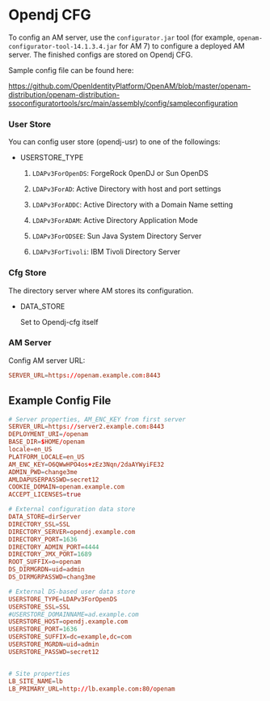 # Opendj CFG

To config an AM server, use the `configurator.jar` tool (for example, `openam-configurator-tool-14.1.3.4.jar` for AM 7) to configure a deployed AM server. The finished configs are stored on Opendj CFG.

Sample config file can be found here:

https://github.com/OpenIdentityPlatform/OpenAM/blob/master/openam-distribution/openam-distribution-ssoconfiguratortools/src/main/assembly/config/sampleconfiguration


### User Store
You can config user store (opendj-usr) to one of the followings:
* USERSTORE_TYPE

    1. `LDAPv3ForOpenDS`: ForgeRock 0penDJ or Sun OpenDS

    2. `LDAPv3ForAD`: Active Directory with host and port settings

    3. `LDAPv3ForADDC`: Active Directory with a Domain Name setting

    4. `LDAPv3ForADAM`: Active Directory Application Mode

    5. `LDAPv3ForODSEE`: Sun Java System Directory Server

    6. `LDAPv3ForTivoli`: IBM Tivoli Directory Server

### Cfg Store

The directory server where AM stores its configuration.
* DATA_STORE

    Set to Opendj-cfg itself

### AM Server

Config AM server URL:
```conf
SERVER_URL=https://openam.example.com:8443
```

## Example Config File

```conf
# Server properties, AM_ENC_KEY from first server
SERVER_URL=https://server2.example.com:8443
DEPLOYMENT_URI=/openam
BASE_DIR=$HOME/openam
locale=en_US
PLATFORM_LOCALE=en_US
AM_ENC_KEY=O6QWwHPO4os+zEz3Nqn/2daAYWyiFE32
ADMIN_PWD=change3me
AMLDAPUSERPASSWD=secret12
COOKIE_DOMAIN=openam.example.com
ACCEPT_LICENSES=true

# External configuration data store
DATA_STORE=dirServer
DIRECTORY_SSL=SSL
DIRECTORY_SERVER=opendj.example.com
DIRECTORY_PORT=1636
DIRECTORY_ADMIN_PORT=4444
DIRECTORY_JMX_PORT=1689
ROOT_SUFFIX=o=openam
DS_DIRMGRDN=uid=admin
DS_DIRMGRPASSWD=chang3me

# External DS-based user data store
USERSTORE_TYPE=LDAPv3ForOpenDS
USERSTORE_SSL=SSL
#USERSTORE_DOMAINNAME=ad.example.com
USERSTORE_HOST=opendj.example.com
USERSTORE_PORT=1636
USERSTORE_SUFFIX=dc=example,dc=com
USERSTORE_MGRDN=uid=admin
USERSTORE_PASSWD=secret12


# Site properties
LB_SITE_NAME=lb
LB_PRIMARY_URL=http://lb.example.com:80/openam
```